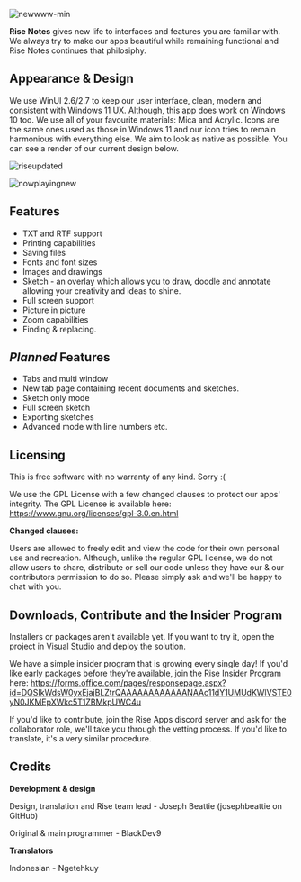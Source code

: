 ![newwww-min](https://user-images.githubusercontent.com/74561130/130691567-d7a0e4ab-6791-4e08-924a-89ff220e4e4d.png)

**Rise Notes** gives new life to interfaces and features you are familiar with. We always try to make our apps beautiful while remaining functional and Rise Notes continues that philosiphy.

## Appearance & Design

We use WinUI 2.6/2.7 to keep our user interface, clean, modern and consistent with Windows 11 UX. Although, this app does work on Windows 10 too. We use all of your favourite materials: Mica and Acrylic. Icons are the same ones used as those in Windows 11 and our icon tries to remain harmonious with everything else. We aim to look as native as possible. You can see a render of our current design below.

![riseupdated](https://user-images.githubusercontent.com/74561130/130692327-6f3ce078-6501-4618-9ff6-d794d51b7873.png)

![nowplayingnew](https://user-images.githubusercontent.com/74561130/130692352-70afe938-2742-4b1a-93a9-5a5537bcaf38.png)

## Features

* TXT and RTF support
* Printing capabilities
* Saving files
* Fonts and font sizes
* Images and drawings
* Sketch - an overlay which allows you to draw, doodle and annotate allowing your creativity and ideas to shine.
* Full screen support
* Picture in picture
* Zoom capabilities
* Finding & replacing.

## *Planned* Features

* Tabs and multi window
* New tab page containing recent documents and sketches.
* Sketch only mode
* Full screen sketch
* Exporting sketches
* Advanced mode with line numbers etc.

## Licensing

This is free software with no warranty of any kind. Sorry :(

We use the GPL License with a few changed clauses to protect our apps' integrity. The GPL License is available here: https://www.gnu.org/licenses/gpl-3.0.en.html

**Changed clauses:**

Users are allowed to freely edit and view the code for their own personal use and recreation. Although, unlike the regular GPL license, we do not allow users to share, distribute or sell our code unless they have our & our contributors permission to do so. Please simply ask and we'll be happy to chat with you.

## Downloads, Contribute and the Insider Program

Installers or packages aren't available yet. If you want to try it, open the project in Visual Studio and deploy the solution. 

We have a simple insider program that is growing every single day! If you'd like early packages before they're available, join the Rise Insider Program here: https://forms.office.com/pages/responsepage.aspx?id=DQSIkWdsW0yxEjajBLZtrQAAAAAAAAAAAANAAc11dY1UMUdKWlVSTE0yN0JKMEpXWkc5T1ZBMkpUWC4u

If you'd like to contribute, join the Rise Apps discord server and ask for the collaborator role, we'll take you through the vetting process. If you'd like to translate, it's a very similar procedure.

## Credits

**Development & design**

Design, translation and Rise team lead - Joseph Beattie (josephbeattie on GitHub)

Original & main programmer - BlackDev9

**Translators**

Indonesian - Ngetehkuy


